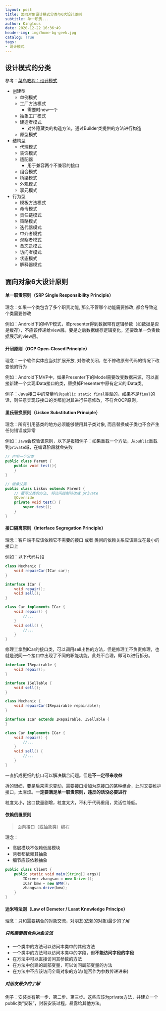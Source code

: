 ```yaml
---
layout: post
title: 面向对象设计模式分类与6大设计原则
subtitle: 单一职责...
author: Kingtous
date: 2020-12-22 16:36:49
header-img: img/home-bg-geek.jpg
catalog: True
tags:
- 设计模式
---
```


## 设计模式的分类

参考：[菜鸟教程：设计模式](https://www.runoob.com/design-pattern/design-pattern-tutorial.html)

- 创建型
  - 单例模式
  - 工厂方法模式
    - 需要时new一个
  - 抽象工厂模式
  - 建造者模式
    - 对外隐藏类的构造方法，通过Builder类提供的方法进行构造
  - 原型模式
- 结构型
  - 代理模式
  - 装饰模式
  - 适配器
    - 用于兼容两个不兼容的接口
  - 组合模式
  - 桥梁模式
  - 外观模式
  - 享元模式
- 行为型
  - 模板方法模式
  - 命令模式
  - 责任链模式
  - 策略模式
  - 迭代器模式
  - 中介者模式
  - 观察者模式
  - 备忘录模式
  - 访问者模式
  - 状态模式
  - 解释器模式



## 面向对象6大设计原则

#### 单一职责原则（SRP Single Responsibility Principle）

理念：如果一个类包含了多个职责功能, 那么不管哪个功能需要修改, 都会导致这个类需要修改

例如：Android下的MVP模式，若presenter得到数据带有逻辑参数（如数据是否是缓存），不应该传递给view层。要是之后数据缓存逻辑变化，还要改单一负责数据展示的view层。

#### 开闭原则（OCP Open-Closed Principle）

理念：一个软件实体应当对扩展开放, 对修改关闭，在不修改原有代码的情况下改变他的行为

例如：Android下MVP中，如果Presenter下的Model需要改变数据来源，可以直接新建一个实现IData接口的类，替换掉Presenter中原有定义的IData类。

例子：Java接口中的常量均为`public static final`类型的，如果不是`final`的话，则任意实现该接口的类都能对其进行任意修改，不符合OCP原则。

#### 里氏替换原则（Liskov Substitution Principle）

理念：所有引用基类的地方必须能够使用其子类对象, 而且替换成子类也不会产生任何错误或异常

例如：`Java`会校验该原则，以下是报错例子：如果重载一个方法，从`public`重载到`private`域，在编译阶段就会失败

```java
// 声明一个父类
public class Parent {
    public void test(){
    }
}

// 继承父类
public class Liskov extends Parent {
    // 覆写父类的方法, 将访问控制符改成 private
    @Override
    private void test() {
        super.test();
    }
}

```

#### 接口隔离原则（Interface Segregation Principle）

理念：客户端不应该依赖它不需要的接口 或者 类间的依赖关系应该建立在最小的接口上

例如：以下代码片段

```java
class Mechanic {
    void repairCar(ICar car);
}

interface ICar {
    void repair();
    void sell();
}

class Car implements ICar {
    void repair() {
        //...
    }
    void sell() {
        //...
    }
}
```

修理工拿到ICar的接口类，可以调用sell出售的方法，但是修理工不负责修理，也就是说同一个接口中出现了不同的职能功能。此处不合理，即可以进行拆分。

```java
interface IRepairable {
    void repair();
}

interface ISellable {
    void sell();
}

class Mechanic {
    void repairCar(IRepairable repairable);
}

interface ICar extends IRepairable, ISellable {
}

class Car implements ICar {
    void repair() {
        //...
    }
    void sell() {
        //...
    }
}
```

一直拆成更细的接口可以解决耦合问题。但是**不一定带来收益**

拆的很细，要是后来需求变动，需要接口增加为原接口的某种组合，此时又要维护接口，太麻烦。**一定要满足单一职责原则，违反的话没必要进行**

粒度太小，接口数量剧增，粒度太大，不利于代码重用，灵活性降低。

#### 依赖倒置原则

> 面向接口（或抽象类）编程

理念：

- 高层模块不依赖低层模块
- 两者都依赖其抽象
- 细节应该依赖抽象

```java
public class Client {
    public static void main(String[] args){
        IDriver zhangsan = new Driver();
        ICar bmw = new BMW();
        zhangsan.drive(bmw);
    }
}
```

#### 迪米特法则（Law of Demeter / Least Knowledge Principe）

理念：只和需要耦合的对象交流，对朋友(依赖的对象)最少的了解

##### 只和需要耦合的对象交流

- 一个类中的方法可以访问本类中的其他方法
- 一个类中的方法可以访问本类中的字段，但**不能访问字段的字段**
- 在方法中可以直接访问其参数的方法
- 在方法中创建的局部变量，可以访问局部变量的方法
- 在方法中不应该访问全局对象的方法(能否作为参数传递进来)

##### 对朋友最少的了解

例子：安装类有第一步、第二步、第三步。这些应该为private方法，并建立一个public类“安装”，封装安装过程，暴露给其他方法。